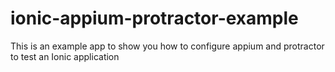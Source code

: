 # ionic-appium-protractor-example
This is an example app to show you how to configure appium and protractor to test an Ionic application

